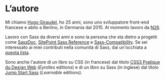 
# L’autore

Mi chiamo [Hugo Giraudel](http://hugogiraudel.com), ho 25 anni, sono uno sviluppatore front-end francese e abito a Berlino, in Germania dal 2015. Al momento lavoro da [N26](https://n26.com).

Lavoro con Sass da diversi anni e sono la persona che sta dietro a progetti come [SassDoc](http://sassdoc.com), [SitePoint Sass Reference](http://sitepoint.com/sass-reference/) e [Sass-Compatibility](http://sass-compatibility.github.io). Se sei interessato ai miei contributi nella comunità di Sass, dai un'occhiata a [questa lista](http://github.com/HugoGiraudel/awesome-sass).

Sono anche l'autore di un libro su CSS (in francese) dal titolo [CSS3 Pratique du Design Web](http://css3-pratique.fr/) (*Eyrolles* editions) e di un libro su Sass (in inglese) dal titolo [Jump Start Sass](https://learnable.com/books/jump-start-sass) (*Learnable* editions).
